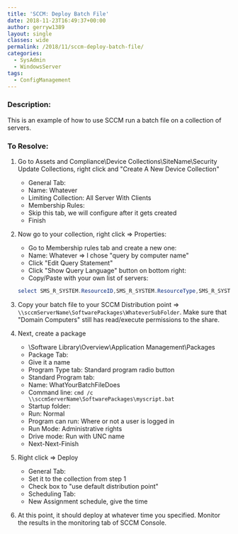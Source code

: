 ```yaml
---
title: 'SCCM: Deploy Batch File'
date: 2018-11-23T16:49:37+00:00
author: gerryw1389
layout: single
classes: wide
permalink: /2018/11/sccm-deploy-batch-file/
categories:
  - SysAdmin
  - WindowsServer
tags:
  - ConfigManagement
---
```

<!--more-->

### Description:

This is an example of how to use SCCM run a batch file on a collection of servers.

### To Resolve:

1. Go to Assets and Compliance\Device Collections\SiteName\Security Update Collections, right click and "Create A New Device Collection"

   - General Tab:  
   - Name: Whatever  
   - Limiting Collection: All Server With Clients
   - Membership Rules:  
   - Skip this tab, we will configure after it gets created  
   - Finish

2. Now go to your collection, right click => Properties:

   - Go to Membership rules tab and create a new one:  
   - Name: Whatever => I chose "query by computer name"  
   - Click "Edit Query Statement"
   - Click "Show Query Language" button on bottom right:  
   - Copy/Paste with your own list of servers:

   ```powershell
   select SMS_R_SYSTEM.ResourceID,SMS_R_SYSTEM.ResourceType,SMS_R_SYSTEM.Name,SMS_R_SYSTEM.SMSUniqueIdentifier,   SMS_R_SYSTEM.ResourceDomainORWorkgroup,SMS_R_SYSTEM.Client from SMS_R_System where SMS_R_System.Name in ( "server1", "server2", "server3"    )
   ```

3. Copy your batch file to your SCCM Distribution point => `\\sccmServerName\SoftwarePackages\WhateverSubFolder`. Make sure that "Domain Computers" still has read/execute permissions to the share.

4. Next, create a package  

   - \Software Library\Overview\Application Management\Packages  
   - Package Tab:  
   - Give it a name
   - Program Type tab: Standard program radio button
   - Standard Program tab:  
   - Name: WhatYourBatchFileDoes  
   - Command line: `cmd /c \\sccmServerName\SoftwarePackages\myscript.bat`  
   - Startup folder:  
   - Run: Normal  
   - Program can run: Where or not a user is logged in  
   - Run Mode: Administrative rights  
   - Drive mode: Run with UNC name
   - Next-Next-Finish

5. Right click => Deploy

   - General Tab:  
   - Set it to the collection from step 1  
   - Check box to "use default distribution point"
   - Scheduling Tab:  
   - New Assignment schedule, give the time

6. At this point, it should deploy at whatever time you specified. Monitor the results in the monitoring tab of SCCM Console.